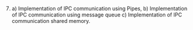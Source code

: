 7.  a) Implementation of IPC communication using Pipes,
    b) Implementation of IPC communication using message queue
    c) Implementation of IPC communication shared memory.
